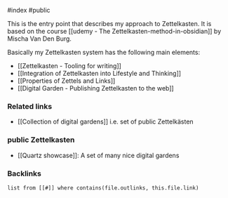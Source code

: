 #index #public

This is the entry point that describes my approach to Zettelkasten. It is based on the course [[udemy - The Zettelkasten-method-in-obsidian]] by Mischa Van Den Burg.

Basically my Zettelkasten system has the following main elements: 
- [[Zettelkasten - Tooling for writing]]
- [[Integration of Zettelkasten into Lifestyle and Thinking]]
- [[Properties of Zettels and Links]]
- [[Digital Garden - Publishing Zettelkasten to the web]]

### Related links
- [[Collection of digital gardens]] i.e. set of public Zettelkästen

### public Zettelkasten
- [[Quartz showcase]]: A set of many nice digital gardens

### Backlinks
```dataview 
list from [[#]] where contains(file.outlinks, this.file.link)
```

